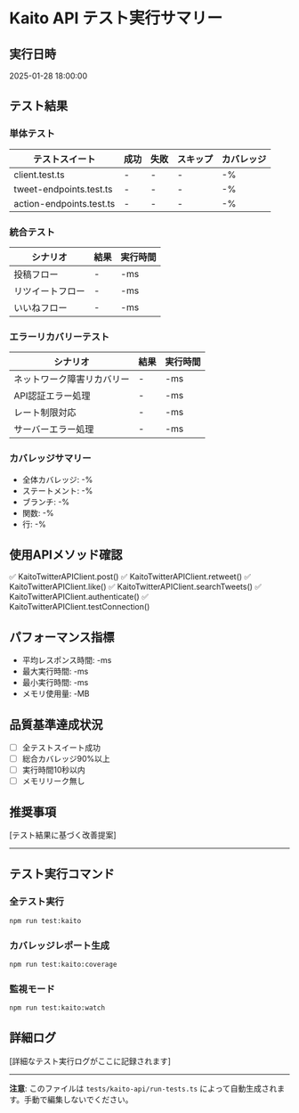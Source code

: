 # Kaito API テスト実行サマリー

## 実行日時
2025-01-28 18:00:00

## テスト結果

### 単体テスト
| テストスイート | 成功 | 失敗 | スキップ | カバレッジ |
|------------|-----|-----|---------|-----------|
| client.test.ts | - | - | - | -% |
| tweet-endpoints.test.ts | - | - | - | -% |
| action-endpoints.test.ts | - | - | - | -% |

### 統合テスト
| シナリオ | 結果 | 実行時間 |
|---------|-----|---------|
| 投稿フロー | - | -ms |
| リツイートフロー | - | -ms |
| いいねフロー | - | -ms |

### エラーリカバリーテスト
| シナリオ | 結果 | 実行時間 |
|---------|-----|---------|
| ネットワーク障害リカバリー | - | -ms |
| API認証エラー処理 | - | -ms |
| レート制限対応 | - | -ms |
| サーバーエラー処理 | - | -ms |

### カバレッジサマリー
- 全体カバレッジ: -%
- ステートメント: -%
- ブランチ: -%
- 関数: -%
- 行: -%

## 使用APIメソッド確認
✅ KaitoTwitterAPIClient.post()
✅ KaitoTwitterAPIClient.retweet()
✅ KaitoTwitterAPIClient.like()
✅ KaitoTwitterAPIClient.searchTweets()
✅ KaitoTwitterAPIClient.authenticate()
✅ KaitoTwitterAPIClient.testConnection()

## パフォーマンス指標
- 平均レスポンス時間: -ms
- 最大実行時間: -ms
- 最小実行時間: -ms
- メモリ使用量: -MB

## 品質基準達成状況
- [ ] 全テストスイート成功
- [ ] 総合カバレッジ90%以上
- [ ] 実行時間10秒以内
- [ ] メモリリーク無し

## 推奨事項
[テスト結果に基づく改善提案]

---

## テスト実行コマンド

### 全テスト実行
```bash
npm run test:kaito
```

### カバレッジレポート生成
```bash
npm run test:kaito:coverage
```

### 監視モード
```bash
npm run test:kaito:watch
```

## 詳細ログ
[詳細なテスト実行ログがここに記録されます]

---

**注意**: このファイルは `tests/kaito-api/run-tests.ts` によって自動生成されます。手動で編集しないでください。